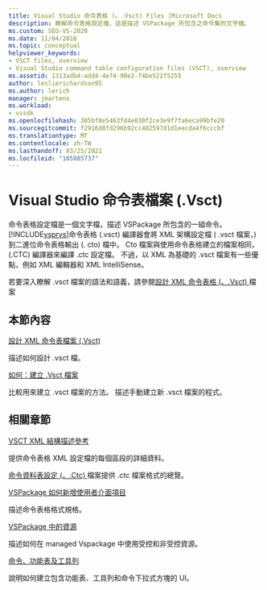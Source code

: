 ```yaml
---
title: Visual Studio 命令表格 (。.Vsct) Files |Microsoft Docs
description: 瞭解命令表格設定檔，這是描述 VSPackage 所包含之命令集的文字檔。
ms.custom: SEO-VS-2020
ms.date: 11/04/2016
ms.topic: conceptual
helpviewer_keywords:
- VSCT files, overview
- Visual Studio command table configuration files (VSCT), overview
ms.assetid: 1313adb4-add4-4e74-90e2-f4be522f5259
author: leslierichardson95
ms.author: lerich
manager: jmartens
ms.workload:
- vssdk
ms.openlocfilehash: 305bf0e5463fd4e030f2ce3e9f7fa6eca99bfe20
ms.sourcegitcommit: f2916d8fd296b92cc402597d1d1eecda4f6cccbf
ms.translationtype: MT
ms.contentlocale: zh-TW
ms.lasthandoff: 03/25/2021
ms.locfileid: "105085737"
---
```

# <a name="visual-studio-command-table-vsct-files"></a>Visual Studio 命令表檔案 (.Vsct)
命令表格設定檔是一個文字檔，描述 VSPackage 所包含的一組命令。 [!INCLUDE[vsprvs](../../code-quality/includes/vsprvs_md.md)]命令表格 (.vsct) 編譯器會將 XML 架構設定檔 ( .vsct 檔案，) 到二進位命令表格輸出 (. cto) 檔中。 Cto 檔案與使用命令表格建立的檔案相同， (.CTC) 編譯器來編譯 .ctc 設定檔。 不過，以 XML 為基礎的 .vsct 檔案有一些優點，例如 XML 編輯器和 XML IntelliSense。

 若要深入瞭解 .vsct 檔案的語法和語義，請參閱[設計 XML 命令表格 (。.Vsct) ](../../extensibility/internals/designing-xml-command-table-dot-vsct-files.md)檔案

## <a name="in-this-section"></a>本節內容
 [設計 XML 命令表檔案 (.Vsct)](../../extensibility/internals/designing-xml-command-table-dot-vsct-files.md)

 描述如何設計 .vsct 檔。

 [如何：建立 .Vsct 檔案](../../extensibility/internals/how-to-create-a-dot-vsct-file.md)

 比較用來建立 .vsct 檔案的方法。 描述手動建立新 .vsct 檔案的程式。

## <a name="related-sections"></a>相關章節
 [VSCT XML 結構描述參考](../../extensibility/vsct-xml-schema-reference.md)

 提供命令表格 XML 設定檔的每個區段的詳細資料。

 [命令資料表設定 (。.Ctc) ](/previous-versions/bb165153(v=vs.100)) 檔案提供 .ctc 檔案格式的總覽。

 [VSPackage 如何新增使用者介面項目](../../extensibility/internals/how-vspackages-add-user-interface-elements.md)

 描述命令表格格式規格。

 [VSPackage 中的資源](../../extensibility/internals/resources-in-vspackages.md)

 描述如何在 managed Vspackage 中使用受控和非受控資源。

 [命令、功能表及工具列](../../extensibility/internals/commands-menus-and-toolbars.md)

 說明如何建立包含功能表、工具列和命令下拉式方塊的 UI。